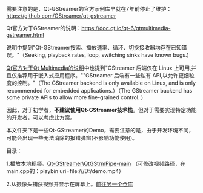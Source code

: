 需要注意的是，Qt-GStreamer的官方示例库早就在7年前停止了维护：https://github.com/GStreamer/qt-gstreamer


Qt官方对于GStreamer的说明：https://doc.qt.io/qt-6/qtmultimedia-gstreamer.html

说明中提到"Qt-GStreamer搜索、播放速率、循环、切换接收器均存在已知错误。"（Seeking, playback rates, loop, switching sinks have known bugs.)

[Qt官方对于Qt Multimedia的说明](https://doc.qt.io/qt-6/qtmultimedia-index.html)中也提到"GStreamer 后端仅在 Linux 上可用,并且仅推荐用于嵌入式应用程序。""GStreamer 后端有一些私有 API,以允许更细粒度的控制。"（The GStreamer backend is only available on Linux, and is only recommended for embedded applications.）（The GStreamer backend has some private APIs to allow more fine-grained control. )

因此，对于初学者，**不建议使用Qt-GStreamer技术栈**。但对于需要实现特定功能的开发者，可以考虑此方案。


本文件夹下是一些Qt-GStreamer的Demo，需要注意的是，由于开发环境不同，可能会出现一些无法消除的报错弹窗(不影响功能使用)。


目录：

1.播放本地视频。[Qt-GStreamer\QtGStrmPipe-main](https://github.com/FuZoe/qtAudioAndVideoStreamOutput/tree/main/Qt-GStreamer/QtGStrmPipe-main) （可修改视频路径，在main.cpp的：playbin uri=file:///D:/demo.mp4）

2.从摄像头捕获视频并显示在屏幕上。[前往另一个仓库](https://github.com/FuZoe/CptVideoFrCamera)


